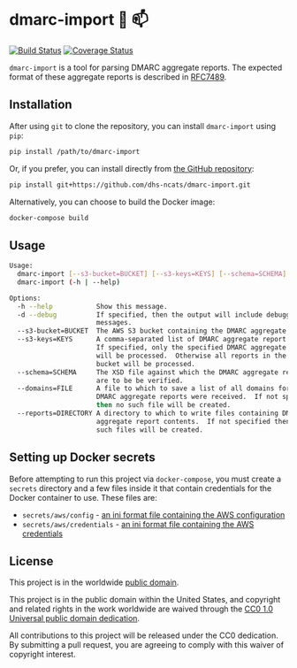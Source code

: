 # dmarc-import :postal_horn: :mailbox: #

[![Build Status](https://travis-ci.org/dhs-ncats/cyhy-mailer.svg?branch=develop)](https://travis-ci.org/dhs-ncats/cyhy-mailer)
[![Coverage Status](https://coveralls.io/repos/github/dhs-ncats/cyhy-mailer/badge.svg?branch=develop)](https://coveralls.io/github/dhs-ncats/cyhy-mailer?branch=develop)

`dmarc-import` is a tool for parsing DMARC aggregate reports.  The
expected format of these aggregate reports is described in
[RFC7489](https://tools.ietf.org/html/rfc7489#section-7.2.1.1).

## Installation ##

After using `git` to clone the repository, you can install
`dmarc-import` using `pip`:
```bash
pip install /path/to/dmarc-import
```

Or, if you prefer, you can install directly from
[the GitHub repository](https://github.com/dhs-ncats/dmarc-import):
```bash
pip install git+https://github.com/dhs-ncats/dmarc-import.git
```

Alternatively, you can choose to build the Docker image:
```bash
docker-compose build
```

## Usage ##

```bash
Usage:
  dmarc-import [--s3-bucket=BUCKET] [--s3-keys=KEYS] [--schema=SCHEMA] [--domains=FILE] [--reports=DIRECTORY] [--debug]
  dmarc-import (-h | --help)

Options:
  -h --help           Show this message.
  -d --debug          If specified, then the output will include debugging 
                      messages.
  --s3-bucket=BUCKET  The AWS S3 bucket containing the DMARC aggregate reports.
  --s3-keys=KEYS      A comma-separated list of DMARC aggregate report keys.  
                      If specified, only the specified DMARC aggregate reports 
                      will be processed.  Otherwise all reports in the AWS S3 
                      bucket will be processed.
  --schema=SCHEMA     The XSD file against which the DMARC aggregate reports 
                      are to be be verified.
  --domains=FILE      A file to which to save a list of all domains for which 
                      DMARC aggregate reports were received.  If not specified 
                      then no such file will be created.
  --reports=DIRECTORY A directory to which to write files containing DMARC 
                      aggregate report contents.  If not specified then no 
                      such files will be created.
```

## Setting up Docker secrets ##

Before attempting to run this project via `docker-compose`, you must
create a `secrets` directory and a few files inside it that contain
credentials for the Docker container to use.  These files are:
* `secrets/aws/config` - [an ini format file containing the AWS
  configuration](http://docs.aws.amazon.com/cli/latest/userguide/cli-config-files.html)
* `secrets/aws/credentials` - [an ini format file containing the AWS
  credentials](http://docs.aws.amazon.com/cli/latest/userguide/cli-config-files.html)

## License ##

This project is in the worldwide [public domain](LICENSE.md).

This project is in the public domain within the United States, and
copyright and related rights in the work worldwide are waived through
the [CC0 1.0 Universal public domain
dedication](https://creativecommons.org/publicdomain/zero/1.0/).

All contributions to this project will be released under the CC0
dedication. By submitting a pull request, you are agreeing to comply
with this waiver of copyright interest.
